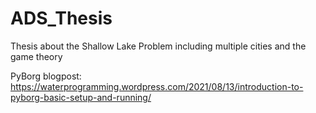 # ADS_Thesis
Thesis about the Shallow Lake Problem including multiple cities and the game theory

PyBorg blogpost: https://waterprogramming.wordpress.com/2021/08/13/introduction-to-pyborg-basic-setup-and-running/
